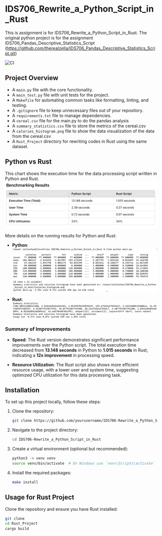 # IDS706_Rewrite_a_Python_Script_in_Rust

This is assignment is for IDS706_Rewrite_a_Python_Script_in_Rust. The original python project is for the assignment IDS706_Pandas_Descriptive_Statistics_Script (https://github.com/therealzella/IDS706_Pandas_Descriptive_Statistics_Script.git)

![CI](https://github.com/therealzella/IDS706-python-github-template/actions/workflows/ci.yml/badge.svg)

## Project Overview
- A `main.py` file with the core functionality.
- A `main_test.py` file with unit tests for the project.
- A `Makefile` for automating common tasks like formatting, linting, and testing.
- A `.gitignore` file to keep unnecessary files out of your repository.
- A `requirements.txt` file to manage dependencies.
- A `cereal.csv` file for the main.py to do the pandas analysis
- A `summary_statistics.csv` file to store the metrics of the cereal.csv
- A `calories_histogram.png` file to show the data visualization of the data from the cereal.csv
- A `Rust_Project` directory for rewriting codes in Rust using the same dataset.

## Python vs Rust
This chart shows the execution time for the data processing script written in Python and Rust.
![Performance Comparison Chart](performance_chart.png)

More details on the running results for Python and Rust:

- **Python**:
![Python Performance Chart](Python_Running.png)

- **Rust**:
![Rust Performance Chart](Rust_Running.png)

### Summary of Improvements

- **Speed**: The Rust version demonstrates significant performance improvements over the Python script. The total execution time decreased from **13.148 seconds** in Python to **1.015 seconds** in Rust, indicating a **12x improvement** in processing speed.
  
- **Resource Utilization**: The Rust script also shows more efficient resource usage, with a lower user and system time, suggesting optimized CPU utilization for this data processing task.

## Installation
To set up this project locally, follow these steps:

1. Clone the repository:
    ```sh
    git clone https://github.com/yourusername/IDS706-Rewrite_a_Python_Script_in_Rust.git
    ```

2. Navigate to the project directory:
    ```sh
    cd IDS706-Rewrite_a_Python_Script_in_Rust
    ```

3. Create a virtual environment (optional but recommended):
    ```sh
    python3 -m venv venv
    source venv/bin/activate  # On Windows use `venv\Scripts\activate`
    ```

4. Install the required packages:
    ```sh
    make install
    ```

## Usage for Rust Project
Clone the repository and ensure you have Rust installed:
```bash
git clone 
cd Rust_Project
cargo build

